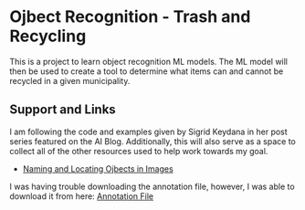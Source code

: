 # Ojbect Recognition - Trash and Recycling

This is a project to learn object recognition ML models. The ML model will then be used to create a tool to determine what items can and cannot be recycled in a given municipality.

## Support and Links

I am following the code and examples given by Sigrid Keydana in her post series featured on the AI Blog. Additionally, this will also serve as a space to collect all of the other resources used to help work towards my goal.

* [Naming and Locating Ojbects in Images](https://blogs.rstudio.com/ai/posts/2018-11-05-naming-locating-objects/)

I was having trouble downloading the annotation file, however, I was able to download it from here:
[Annotation File](https://drive.google.com/drive/folders/1KtfQovwqE1XD4yh0aBtShrlRnhrDhLrX)
